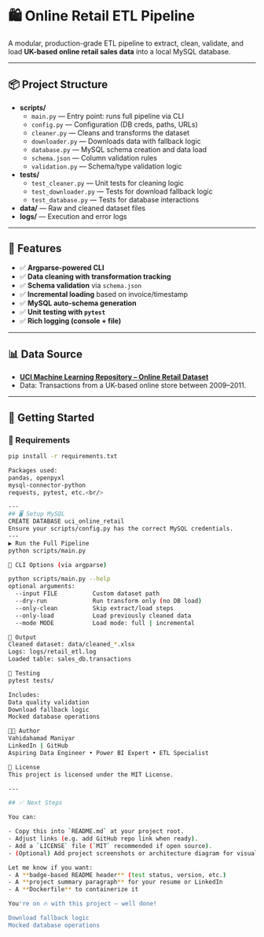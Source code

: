 # 🛍️ Online Retail ETL Pipeline

A modular, production-grade ETL pipeline to extract, clean, validate, and load **UK-based online retail sales data** into a local MySQL database.

---

## 📦 Project Structure

- **scripts/**
  - `main.py` — Entry point: runs full pipeline via CLI
  - `config.py` — Configuration (DB creds, paths, URLs)
  - `cleaner.py` — Cleans and transforms the dataset
  - `downloader.py` — Downloads data with fallback logic
  - `database.py` — MySQL schema creation and data load
  - `schema.json` — Column validation rules
  - `validation.py` — Schema/type validation logic
- **tests/**
  - `test_cleaner.py` — Unit tests for cleaning logic
  - `test_downloader.py` — Tests for download fallback logic
  - `test_database.py` — Tests for database interactions
- **data/** — Raw and cleaned dataset files
- **logs/** — Execution and error logs


---

## 🚀 Features

- ✅ **Argparse-powered CLI**
- ✅ **Data cleaning with transformation tracking**
- ✅ **Schema validation** via `schema.json`
- ✅ **Incremental loading** based on invoice/timestamp
- ✅ **MySQL auto-schema generation**
- ✅ **Unit testing with `pytest`**
- ✅ **Rich logging (console + file)**

---

## 📊 Data Source

- **[UCI Machine Learning Repository – Online Retail Dataset](https://archive.ics.uci.edu/ml/datasets/Online+Retail)**  
- Data: Transactions from a UK-based online store between 2009–2011.

---

## 🧪 Getting Started

### 🔧 Requirements

```bash
pip install -r requirements.txt

Packages used:
pandas, openpyxl
mysql-connector-python
requests, pytest, etc.<br/>

---
## 🖥️ Setup MySQL
CREATE DATABASE uci_online_retail
Ensure your scripts/config.py has the correct MySQL credentials.
---
▶️ Run the Full Pipeline
python scripts/main.py

🧰 CLI Options (via argparse)

python scripts/main.py --help
optional arguments:
  --input FILE          Custom dataset path
  --dry-run             Run transform only (no DB load)
  --only-clean          Skip extract/load steps
  --only-load           Load previously cleaned data
  --mode MODE           Load mode: full | incremental

📁 Output
Cleaned dataset: data/cleaned_*.xlsx
Logs: logs/retail_etl.log
Loaded table: sales_db.transactions

🧪 Testing
pytest tests/

Includes:
Data quality validation
Download fallback logic
Mocked database operations

👨‍💻 Author
Vahidahamad Maniyar
LinkedIn | GitHub
Aspiring Data Engineer • Power BI Expert • ETL Specialist

📄 License
This project is licensed under the MIT License.

---

## ✅ Next Steps

You can:

- Copy this into `README.md` at your project root.
- Adjust links (e.g. add GitHub repo link when ready).
- Add a `LICENSE` file (`MIT` recommended if open source).
- (Optional) Add project screenshots or architecture diagram for visual clarity.

Let me know if you want:
- A **badge-based README header** (test status, version, etc.)
- A **project summary paragraph** for your resume or LinkedIn
- A **Dockerfile** to containerize it

You're on 🔥 with this project — well done!

Download fallback logic
Mocked database operations
